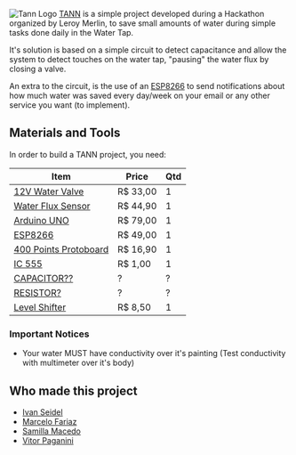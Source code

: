 ![Tann Logo](https://raw.githubusercontent.com/ivanseidel/Tann/master/Tann_github.png)
[TANN](https://translate.google.com.br/#ht/en/tann) is a simple project developed
during a Hackathon organized by Leroy Merlin, to save small amounts of water
during simple tasks done daily in the Water Tap.

It's solution is based on a simple circuit to detect capacitance and allow the
system to detect touches on the water tap, "pausing" the water flux by closing
a valve.

An extra to the circuit, is the use of an [ESP8266](https://pt.wikipedia.org/wiki/ESP8266)
to send notifications about how much water was saved every day/week on your
email or any other service you want (to implement).

## Materials and Tools
In order to build a TANN project, you need:

| Item                                                                                              | Price    | Qtd |
|---------------------------------------------------------------------------------------------------|----------|-----|
| [12V Water Valve](https://multilogica-shop.com/v%C3%A1lvula-solen%C3%B3ide-12v-34)                | R$ 33,00 | 1   |
| [Water Flux Sensor](http://www.filipeflop.com/pd-206c5b-sensor-de-fluxo-de-agua-1-2-yf-s201.html) | R$ 44,90 | 1   |
| [Arduino UNO](https://www.robocore.net/modules.php?name=GR_LojaVirtual&prod=530)                  | R$ 79,00 | 1   |
| [ESP8266](https://www.robocore.net/modules.php?name=GR_LojaVirtual&prod=652)                      | R$ 49,00 | 1   |
| [400 Points Protoboard](https://www.robocore.net/modules.php?name=GR_LojaVirtual&prod=214)        | R$ 16,90 | 1   |
| [IC 555](https://www.robocore.net/modules.php?name=GR_LojaVirtual&prod=363)                       | R$ 1,00  | 1   |
| [CAPACITOR??]()                                                                                   | ?        | ?   |
| [RESISTOR?]()                                                                                     | ?        | ?   |
| [Level Shifter](https://www.robocore.net/modules.php?name=GR_LojaVirtual&prod=522)                | R$ 8,50  | 1   |

### Important Notices
* Your water MUST have conductivity over it's painting
  (Test conductivity with multimeter over it's body)

## Who made this project
* [Ivan Seidel](https://github.com/ivanseidel)
* [Marcelo Fariaz](https://github.com/marcelofariaz)
* [Samilla Macedo](https://github.com/samilla.macedo)
* [Vitor Paganini](https://github.com/vpmayer)
